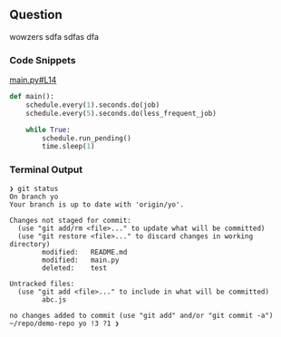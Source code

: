 
## Question 
wowzers sdfa sdfas dfa

### Code Snippets

[main.py#L14](main.py#L14)	
````python
def main():
    schedule.every(1).seconds.do(job)
    schedule.every(5).seconds.do(less_frequent_job)

    while True:
        schedule.run_pending()
        time.sleep(1)

````

### Terminal Output
````
❯ git status
On branch yo
Your branch is up to date with 'origin/yo'.

Changes not staged for commit:
  (use "git add/rm <file>..." to update what will be committed)
  (use "git restore <file>..." to discard changes in working directory)
        modified:   README.md
        modified:   main.py
        deleted:    test

Untracked files:
  (use "git add <file>..." to include in what will be committed)
        abc.js

no changes added to commit (use "git add" and/or "git commit -a")
~/repo/demo-repo yo !3 ?1 ❯    
````
	